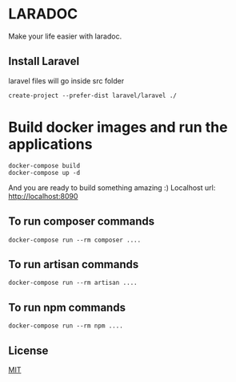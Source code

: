 # LARADOC

Make your life easier with laradoc.

## Install Laravel

laravel files will go inside src folder

```composer
create-project --prefer-dist laravel/laravel ./
```

# Build docker images and run the applications

```docker
docker-compose build
docker-compose up -d
```

And you are ready to build something amazing :) Localhost url: [http://localhost:8090](http://localhost:8090)

## To run composer commands

```docker
docker-compose run --rm composer ....
```

## To run artisan commands

```docker
docker-compose run --rm artisan ....
```

## To run npm commands

```docker
docker-compose run --rm npm ....
```

## License

[MIT](https://choosealicense.com/licenses/mit/)

```

```
